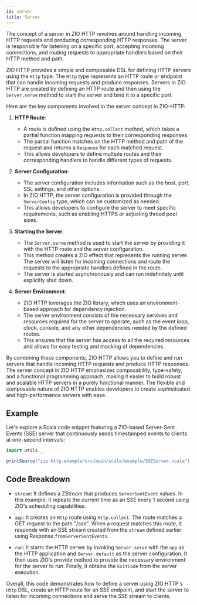 ```yaml
---
id: server
title: Server
---
```


The concept of a server in ZIO HTTP revolves around handling incoming HTTP requests and producing corresponding HTTP responses. The server is responsible for listening on a specific port, accepting incoming connections, and routing requests to appropriate handlers based on their HTTP method and path.

ZIO HTTP provides a simple and composable DSL for defining HTTP servers using the `Http` type. The `Http` type represents an HTTP route or endpoint that can handle incoming requests and produce responses. Servers in ZIO HTTP are created by defining an HTTP route and then using the `Server.serve` method to start the server and bind it to a specific port.

Here are the key components involved in the server concept in ZIO-HTTP:

1. **HTTP Route**:
   - A route is defined using the `Http.collect` method, which takes a partial function mapping requests to their corresponding responses.
   - The partial function matches on the HTTP method and path of the request and returns a `Response` for each matched request.
   - This allows developers to define multiple routes and their corresponding handlers to handle different types of requests.

2. **Server Configuration**:
   - The server configuration includes information such as the host, port, SSL settings, and other options.
   - In ZIO HTTP, the server configuration is provided through the `ServerConfig` type, which can be customized as needed.
   - This allows developers to configure the server to meet specific requirements, such as enabling HTTPS or adjusting thread pool sizes.

3. **Starting the Server**:
   - The `Server.serve` method is used to start the server by providing it with the HTTP route and the server configuration.
   - This method creates a ZIO effect that represents the running server. The server will listen for incoming connections and route the requests to the appropriate handlers defined in the route.
   - The server is started asynchronously and can run indefinitely until explicitly shut down.

4. **Server Environment**:
   - ZIO HTTP leverages the ZIO library, which uses an environment-based approach for dependency injection.
   - The server environment consists of the necessary services and resources required for the server to operate, such as the event loop, clock, console, and any other dependencies needed by the defined routes.
   - This ensures that the server has access to all the required resources and allows for easy testing and mocking of dependencies.

By combining these components, ZIO HTTP allows you to define and run servers that handle incoming HTTP requests and produce HTTP responses. The server concept in ZIO HTTP emphasizes composability, type-safety, and a functional programming approach, making it easier to build robust and scalable HTTP servers in a purely functional manner. The flexible and composable nature of ZIO HTTP enables developers to create sophisticated and high-performance servers with ease.

## Example

Let's explore a Scala code snippet featuring a ZIO-based Server-Sent Events (SSE) server that continuously sends timestamped events to clients at one-second intervals:

```scala mdoc:passthrough
import utils._

printSource("zio-http-example/src/main/scala/example/SSEServer.scala")
```

## Code Breakdown

- `stream`: It defines a ZStream that produces `ServerSentEvent` values. In this example, it repeats the current time as an SSE every 1 second using ZIO's scheduling capabilities.

- `app`: It creates an `Http` route using `Http.collect`. The route matches a GET request to the path "/sse". When a request matches this route, it responds with an SSE stream created from the `stream` defined earlier using Response.`fromServerSentEvents`.

- `run`: It starts the HTTP server by invoking `Server.serve` with the `app` as the HTTP application and `Server.default` as the server configuration. It then uses ZIO's provide method to provide the necessary environment for the server to run. Finally, it obtains the `ExitCode` from the server execution.

Overall, this code demonstrates how to define a server using ZIO HTTP's `Http` DSL, create an HTTP route for an SSE endpoint, and start the server to listen for incoming connections and serve the SSE stream to clients.
